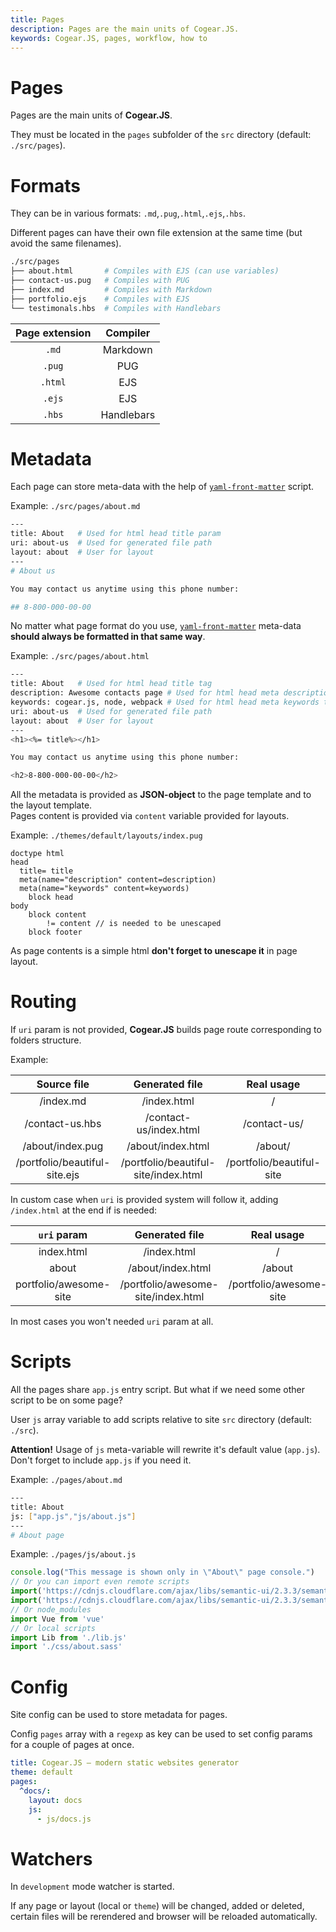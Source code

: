 ```yaml
---
title: Pages
description: Pages are the main units of Cogear.JS.
keywords: Cogear.JS, pages, workflow, how to
---
```

# Pages
Pages are the main units of **Cogear.JS**.

They must be located in the `pages` subfolder of the `src` directory (default: `./src/pages`).

# Formats

They can be in various formats: `.md`,`.pug`,`.html`,`.ejs`,`.hbs`.

Different pages can have their own file extension at the same time (but avoid the same filenames).
```bash
./src/pages
├── about.html       # Compiles with EJS (can use variables)
├── contact-us.pug   # Compiles with PUG
├── index.md         # Compiles with Markdown
├── portfolio.ejs    # Compiles with EJS
└── testimonals.hbs  # Compiles with Handlebars    
```

Page extension|Compiler
:------------:|:--------:
`.md`|Markdown
`.pug`|PUG
`.html`|EJS
`.ejs`|EJS
`.hbs`|Handlebars

# Metadata
Each page can store meta-data with the help of [`yaml-front-matter`](https://github.com/spatie/yaml-front-matter) script.

Example:
`./src/pages/about.md`
```bash
---
title: About   # Used for html head title param
uri: about-us  # Used for generated file path
layout: about  # User for layout
---
# About us

You may contact us anytime using this phone number:

## 8-800-000-00-00
```
<article class="message is-warning">
  <div class="message-body">
    No matter what page format do you use, <a href="https://github.com/spatie/yaml-front-matter"><code>yaml-front-matter</code></a> meta-data <b>should always be formatted in that same way</b>.
   </div>
</article>

Example:
`./src/pages/about.html`
```bash
---
title: About   # Used for html head title tag
description: Awesome contacts page # Used for html head meta description tag
keywords: cogear.js, node, webpack # Used for html head meta keywords tag
uri: about-us  # Used for generated file path
layout: about  # User for layout
---
<h1><%= title%></h1>

You may contact us anytime using this phone number:

<h2>8-800-000-00-00</h2>
```
<article class="message is-info">
  <div class="message-body">All the metadata is provided as <b>JSON-object</b> to the page template and to the layout template.
  <br>Pages content is provided via <code>content</code> variable provided for layouts.</div>
</article>

Example: `./themes/default/layouts/index.pug`
```pug
doctype html
head
  title= title
  meta(name="description" content=description)
  meta(name="keywords" content=keywords)
	block head
body
	block content
		!= content // is needed to be unescaped
	block footer
```
As page contents is a simple html **don't forget to unescape it** in page layout.

# Routing
If `uri` param is not provided, **Cogear.JS** builds page route corresponding to folders structure.

Example:

Source file | Generated file | Real usage
:----------:|:-----------:|:------------:
/index.md    | /index.html  | /
/contact-us.hbs | /contact-us/index.html | /contact-us/
/about/index.pug | /about/index.html | /about/
/portfolio/beautiful-site.ejs | /portfolio/beautiful-site/index.html |  /portfolio/beautiful-site

In custom case when `uri` is provided system will follow it, adding `/index.html` at the end if is needed:

`uri` param | Generated file | Real usage
:----------:|:--------------:|:-----------:
index.html | /index.html | /
about | /about/index.html | /about
portfolio/awesome-site | /portfolio/awesome-site/index.html | /portfolio/awesome-site

In most cases you won't needed `uri` param at all.

# Scripts
All the pages share `app.js` entry script. But what if we need some other script to be on some page?

User `js` array variable to add scripts relative to site `src` directory (default: `./src`).

<article class="message is-warning">
  <div class="message-body"><b>Attention!</b> Usage of <code>js</code> meta-variable will rewrite it's default value (<code>app.js</code>). Don't forget to include <code>app.js</code> if you need it.</div>
</article>

Example: `./pages/about.md`
```bash
---
title: About
js: ["app.js","js/about.js"]
---
# About page
```

Example: `./pages/js/about.js`
```javascript
console.log("This message is shown only in \"About\" page console.")
// Or you can import even remote scripts
import('https://cdnjs.cloudflare.com/ajax/libs/semantic-ui/2.3.3/semantic.min.js')
import('https://cdnjs.cloudflare.com/ajax/libs/semantic-ui/2.3.3/semantic.min.css')
// Or node_modules
import Vue from 'vue'
// Or local scripts
import Lib from './lib.js'
import './css/about.sass'
```

# Config

Site config can be used to store metadata for pages.

Config `pages` array with a `regexp` as key can be used to set config params for a couple of pages at once.

```yaml
title: Cogear.JS – modern static websites generator
theme: default
pages:
  ^docs/:
    layout: docs
    js:
      - js/docs.js
```

# Watchers

In `development` mode watcher is started.

If any page or layout (local or `theme`) will be changed, added or deleted, certain files will be rerendered and browser will be reloaded automatically.
<!-- If page content changes, browser will reload it's window automatically.

You can have instant reload content using [Vue.JS](https://vuejs.org), [React](https://reactjs.org), [Angular](https://angular.io), [Ember](https://emberjs.org) (where data is stored in Javascript).

> **Important**
>
> If you add or delete a page, **Cogear.JS** is needed to be reload.
>
> I'm stucked with it now. Because `webpack-dev-middleware` can't reload it's config on fly. -->
